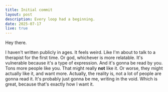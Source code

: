 ```yaml
---
title: Initial commit
layout: post
description: Every loop had a beginning.
date: 2025-07-17
live: true
---
```


Hey there.

I haven't written publicly in ages. It feels weird. Like I'm about to talk to a therapist for the first time. Or god, whichever is more relatable. It's vulnerable because it's a type of expression. And it's gonna be read by you. Tons more people like you. That might really **not** like it. Or worse, they might actually like it, and want more. Actually, the reality is, not a lot of people are gonna read it. It's probably just gonna be me, writing in the void. Which is great, because that's exactly how I want it.
